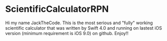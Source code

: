 # ScientificCalculatorRPN

Hi my name JackTheCode. This is the most serious and "fully" working scientific calculator that was written by Swift 4.0 and running on lastest iOS version (minimum requirement is iOS 9.0)  on github. Enjoy!!
